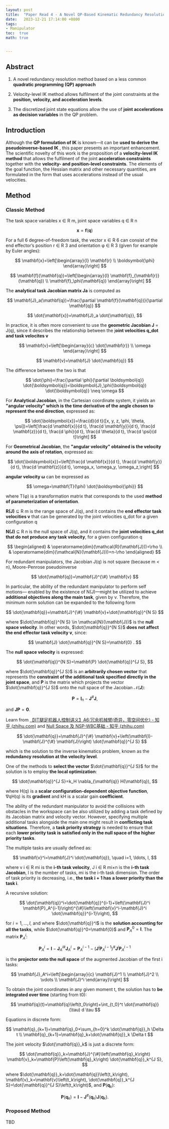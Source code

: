 ```yaml
---
layout: post
title:  "Paper Read 4 - A Novel QP-Based Kinematic Redundancy Resolution Method With Joint Constraints Satisfaction"
date:   2023-12-21 17:14:00 +0800
tags:
- Manipulator
toc:  true
math: true


---
```


## **Abstract**

1. A novel redundancy resolution method based on a less common **quadratic programming (QP) approach**

2. Velocity-level IK method allows fulfilment of the joint constraints at the **position, velocity, and acceleration levels**.

3. The discretized joint state equations allow the use of **joint accelerations as decision variables** in the QP problem.

## **Introduction**

Although the **QP formulation of IK** is known—it can be **used to derive the pseudoinverse-based IK** , this paper presents an important enhancement. The scientific novelty of this work is the proposition of a **velocity-level IK method** that allows the fulfilment of the joint **acceleration constraints** together with the **velocity- and position-level constraints**. The elements of the goal function, the Hessian matrix and other necessary quantities, are formulated in the form that uses accelerations instead of the usual velocities.

## **Method**

### **Classic Method**

The task space variables x ∈ R m, joint space variables q ∈ R n

$$
\mathbf{x}=\mathbf{f}(\mathbf{q})
$$

For a full 6 degree-of-freedom task, the vector x ∈ R 6 can consist of the end effector’s position r ∈ R 3 and orientation φ ∈ R 3 (given for example by Euler angles):

$$
\mathbf{x}=\left[\begin{array}{l}
\mathbf{r} \\
\boldsymbol{\phi}
\end{array}\right]
$$

$$
\mathbf{f}(\mathbf{q})=\left[\begin{array}{l}
\mathbf{f}_{\mathbf{r}}(\mathbf{q}) \\
\mathbf{f}_\phi(\mathbf{q})
\end{array}\right]
$$

The **analytical task Jacobian matrix Ja** is computed as

$$
\mathbf{J}_a(\mathbf{q})=\frac{\partial \mathbf{f}(\mathbf{q})}{\partial \mathbf{q}}
$$

$$
\dot{\mathbf{x}}=\mathbf{J}_a \dot{\mathbf{q}},
$$

In practice, it is often more convenient to use the **geometric Jacobian J** = J(q), since it describes the relationship between the j**oint velocities q_dot and task velocites v**

$$
\mathbf{v}=\left[\begin{array}{c}
\dot{\mathbf{r}} \\
\omega
\end{array}\right]
$$

$$
\mathbf{v}=\mathbf{J} \dot{\mathbf{q}}
$$

The difference between the two is that

$$
\dot{\phi}=\frac{\partial \phi}{\partial \boldsymbol{q}} \dot{\boldsymbol{q}}=\boldsymbol{J}_\phi(\boldsymbol{q}) \dot{\boldsymbol{q}} \neq \omega
$$

For **Analytical Jacobian**, in the Cartesian coordinate system, it yields an **"angular velocity" which is the time derivative of the angle chosen to represent the end direction**, expressed as:

$$
\dot{\boldsymbol{x}}=\frac{d}{d t}([x, y, z, \phi, \theta, \psi])=\left[\frac{d \mathbf{x}}{d t}, \frac{d \mathbf{y}}{d t}, \frac{d \mathbf{z}}{d t}, \frac{d \phi}{d t}, \frac{d \theta}{d t}, \frac{d \psi}{d t}\right]
$$

For **Geometrical Jacobian**, the **"angular velocity" obtained is the velocity around the axis of rotation**, expressed as:

$$
\dot{\boldsymbol{x}}=\left[\frac{d \mathbf{x}}{d t}, \frac{d \mathbf{y}}{d t}, \frac{d \mathbf{z}}{d t}, \omega_x, \omega_y, \omega_z,\right]
$$

**angular velocity ω** can be expressed as

$$
\omega=\mathbf{T}(\phi) \dot{\boldsymbol{\phi}}
$$

where T(φ) is a transformation matrix that corresponds to the used **method of parameterization of orientation**.



**R(J)** ⊆ R m is the range space of J(q), and it contains the **end effector task velocities v** that can be generated by the joint velocities q_dot for a given configuration q

**N(J)** ⊆ R n is the null space of J(q), and it contains the **joint velocities q_dot that do not produce any task velocity**, for a given configuration q

$$
\begin{aligned}
& \operatorname{dim}(\mathcal{R}(\mathbf{J}))=\rho \\
& \operatorname{dim}(\mathcal{N}(\mathbf{J}))=n-\rho
\end{aligned}
$$

For redundant manipulators, the Jacobian J(q) is not square (because m < n),  Moore-Penrose pseudoinverse

$$
\dot{\mathbf{q}}=\mathbf{J}^{\#} \mathbf{v}
$$

In particular, the ability of the redundant manipulator to perform self motions— enabled by the existence of N(J)—might be utilized to achieve **additional objectives along the main task**, given by v. Therefore, the minimum norm solution can be expanded to the following form

$$
\dot{\mathbf{q}}=\mathbf{J}^{\#} \mathbf{v}+\dot{\mathbf{q}}^{N S}
$$

where $\dot{\mathbf{q}}^{N S} \in \mathcal{N}(\mathbf{J})$ is the **null space velocity**. In other words, $\dot{\mathbf{q}}^{N S}$ **does not affect the end effector task velocity v**, since:

$$
\mathbf{J} \dot{\mathbf{q}}^{N S}=\mathbf{0} .
$$

The **null space velocity** is expressed:

$$
\dot{\mathbf{q}}^{N S}=\mathbf{P} \dot{\mathbf{q}}^{J S},
$$

where $\dot{\mathbf{q}}^{J S}$ is an **arbitrarily chosen vector** that represents the **constraint of the additional task specified directly in the joint space**, and $\mathbf{P}$ is the matrix which projects the vector $\dot{\mathbf{q}}^{J S}$ onto the null space of the Jacobian $\mathcal{N}(\mathbf{J})$:

$$
\mathbf{P}=\mathbf{I}_n-\mathbf{J}^{\#} \mathbf{J},
$$

and $\mathbf{J P}=\mathbf{0}$.

Learn from [【IIT腿足机器人控制讲义】A6:冗余机械臂(奇异，零空间优化) - 知乎 (zhihu.com)](https://zhuanlan.zhihu.com/p/594404266) and [Null Space 及 NSP-WBC基础 - 知乎 (zhihu.com)](https://zhuanlan.zhihu.com/p/607573167)

$$
\dot{\mathbf{q}}=\mathbf{J}^{\#} \mathbf{v}+\left(\mathbf{I}-\mathbf{J}^{\#} \mathbf{J}\right) \dot{\mathbf{q}}^{J S}
$$

which is the solution to the inverse kinematics problem, known as the **redundancy resolution at the velocity level**.

One of the methods to **select the vector** $\dot{\mathbf{q}}^{J S}$ for the solution is to employ **the local optimization**:

$$
\dot{\mathbf{q}}^{J S}=k_H \nabla_{\mathbf{q}} H(\mathbf{q}),
$$

where H(q) is a **scalar configuration-dependent objective function**, ∇qH(q) is its **gradient** and kH is a scalar gain **coefficient**.

The ability of the redundant manipulator to avoid the collisions with obstacles in the workspace can be also utilized by adding a task defined by its Jacobian matrix and velocity vector. However, specifying multiple additional tasks alongside the main one might result in **conflicting task situations**. Therefore, a **task priority strategy** is needed to ensure that each **lower priority task is satisfied only in the null space of the higher priority tasks**.

The multiple tasks are usually defined as:

$$
\mathbf{v}^i=\mathbf{J}^i \dot{\mathbf{q}}, \quad i=1, \ldots, l,
$$

where v i ∈ R mi is the **i-th task velocity**, J i ∈ R mi×n is the **i-th task Jacobian**, l is the number of tasks, mi is the i-th task dimension. The order of task priority is decreasing, i.e., **the task i + 1 has a lower priority than the task i**.

A recursive solution:

$$
\dot{\mathbf{q}}^i=\dot{\mathbf{q}}^{i-1}+\left(\mathbf{J}^i \mathbf{P}_A^{i-1}\right)^{\#}\left(\mathbf{v}^i-\mathbf{J}^i \dot{\mathbf{q}}^{i-1}\right),
$$

for $i=1, \ldots, l$, and where $\dot{\mathbf{q}}^l$ is the **solution accounting for all the tasks**, while $\dot{\mathbf{q}}^0=\mathbf{0}$ and $\mathbf{P}_A^0=\mathbf{I}$. The matrix $\mathbf{P}_A^i$:

$$
\mathbf{P}_A^i=\mathbf{I}-\mathbf{J}_A^i{ }^{\#} \mathbf{J}_A^i=\mathbf{P}_A^{i-1}-\left(\mathbf{J}^i \mathbf{P}_A^{i-1}\right)^{\#} \mathbf{J}^i \mathbf{P}_A^{i-1}
$$

is the **projector onto the null space** of the augmented Jacobian of the first i tasks:

$$
\mathbf{J}_A^i=\left[\begin{array}{c}
\mathbf{J}^1 \\
\mathbf{J}^2 \\
\vdots \\
\mathbf{J}^i
\end{array}\right]
$$

To obtain the joint coordinates in any given moment t, the solution has to **be integrated over time** (starting from t0):

$$
\mathbf{q}(t)=\mathbf{q}\left(t_0\right)+\int_{t_0}^t \dot{\mathbf{q}}(\tau) d \tau
$$

Equations in discrete form:

$$
\mathbf{q}_{k+1}=\mathbf{q}_0+\sum_{h=0}^k \dot{\mathbf{q}}_h \Delta t \\
\mathbf{q}_{k+1}=\mathbf{q}_k+\dot{\mathbf{q}}_k \Delta t
$$

The joint velocity $\dot{\mathbf{q}}_k$ is just a discrete form:

$$
\dot{\mathbf{q}}_k=\mathbf{J}^{\#}\left(\mathbf{q}_k\right) \mathbf{v}_k+\mathbf{P}\left(\mathbf{q}_k\right) \dot{\mathbf{q}}_k^{J S},
$$

where $\dot{\mathbf{q}}_k=\dot{\mathbf{q}}\left(t_k\right), \mathbf{v}_k=\mathbf{v}\left(t_k\right), \dot{\mathbf{q}}_k^{J S}=\dot{\mathbf{q}}^{J S}\left(t_k\right)$, and $\mathbf{P}\left(\mathbf{q}_k\right)$:

$$
\mathbf{P}\left(\mathbf{q}_k\right)=\mathbf{I}-\mathbf{J}^{\#}\left(\mathbf{q}_k\right) \mathbf{J}\left(\mathbf{q}_k\right) .
$$


### **Proposed Method**

TBD
